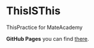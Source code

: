 # ThisISThis
ThisPractice for MateAcademy


**GitHub Pages** you can find [there](https://platoniux.github.io/ThisISThis/ "GitHub Pages for this repo").
